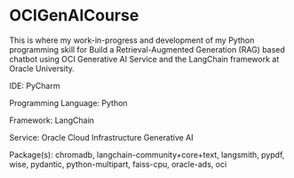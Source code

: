 # OCIGenAICourse
This is where my work-in-progress and development of my Python programming skill for Build a Retrieval-Augmented Generation (RAG) based chatbot using OCI Generative AI Service and the LangChain framework at Oracle University.

IDE: PyCharm

Programming Language: Python

Framework: LangChain

Service: Oracle Cloud Infrastructure Generative AI

Package(s): chromadb, langchain-community+core+text, langsmith, pypdf, wise, pydantic, python-multipart, faiss-cpu, oracle-ads, oci
